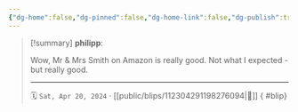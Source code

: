 ```yaml
---
{"dg-home":false,"dg-pinned":false,"dg-home-link":false,"dg-publish":true,"tags":["dgblip"],"disabled rules":["yaml-title","yaml-title-alias","file-name-heading"],"title":"philipp on mastodon @ 2024-04-20","created-date":"2024-04-20T15:38:10","id":112304291198276100,"updated-date":"2025-05-02T08:50:44","dg-path":"blips/112304291198276094.md","permalink":"/blips/112304291198276094/","dgPassFrontmatter":true}
---
```


> [!summary] **philipp**:
>
> Wow, Mr & Mrs Smith on Amazon is really good. Not what I expected - but really good.
> - - -
>
> 🗓️ `Sat, Apr 20, 2024` · [[public/blips/112304291198276094\|🔗]]
{ #blip}

